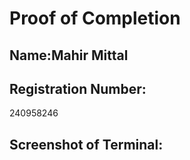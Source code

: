 # Proof of Completion

## Name:Mahir Mittal

## Registration Number:
240958246

## Screenshot of Terminal:


